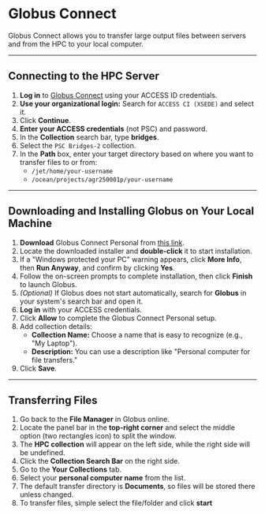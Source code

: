 # Globus Connect

Globus Connect allows you to transfer large output files between servers and from the HPC to your local computer.

---

## Connecting to the HPC Server

1. **Log in** to [Globus Connect](https://www.globus.org/) using your ACCESS ID credentials.
2. **Use your organizational login:** Search for `ACCESS CI (XSEDE)` and select it.
3. Click **Continue**.
4. **Enter your ACCESS credentials** (not PSC) and password.
5. In the **Collection** search bar, type **bridges**.
6. Select the `PSC Bridges-2` collection.
7. In the **Path** box, enter your target directory based on where you want to transfer files to or from:
   - `/jet/home/your-username`
   - `/ocean/projects/agr250001p/your-username`

---

## Downloading and Installing Globus on Your Local Machine

1. **Download** Globus Connect Personal from [this link](https://app.globus.org/collections/gcp).
2. Locate the downloaded installer and **double-click** it to start installation.
3. If a "Windows protected your PC" warning appears, click **More Info**, then **Run Anyway**, and confirm by clicking **Yes**.
4. Follow the on-screen prompts to complete installation, then click **Finish** to launch Globus.
5. *(Optional)* If Globus does not start automatically, search for **Globus** in your system's search bar and open it.
6. **Log in** with your ACCESS credentials.
7. Click **Allow** to complete the Globus Connect Personal setup.
8. Add collection details:
   - **Collection Name:** Choose a name that is easy to recognize (e.g., "My Laptop").
   - **Description:** You can use a description like "Personal computer for file transfers."
9. Click **Save**.

---

## Transferring Files

1. Go back to the **File Manager** in Globus online.
2. Locate the panel bar in the **top-right corner** and select the middle option (two rectangles icon) to split the window.
3. The **HPC collection** will appear on the left side, while the right side will be undefined.
4. Click the **Collection Search Bar** on the right side.
5. Go to the **Your Collections** tab.
6. Select your **personal computer name** from the list.
7. The default transfer directory is **Documents**, so files will be stored there unless changed.
8. To transfer files, simple select the file/folder and click **start**
